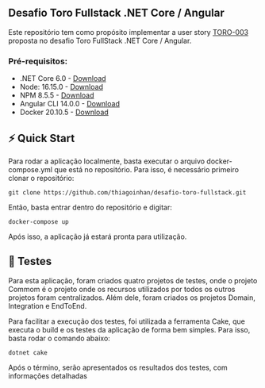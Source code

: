 ## Desafio Toro Fullstack .NET Core / Angular

Este repositório tem como propósito implementar a user story [TORO-003](https://github.com/ToroInvestimentos/desafio-toro-fullstack/blob/master/README.md#hist%C3%B3rias-de-usu%C3%A1rio) proposta no desafio Toro FullStack .NET Core / Angular.

### Pré-requisitos: 
- .NET Core 6.0 - [Download](https://dotnet.microsoft.com/en-us/download/dotnet/6.0/) 
- Node: 16.15.0 - [Download](https://nodejs.org/en/)
- NPM 8.5.5 - [Download](https://docs.npmjs.com/downloading-and-installing-node-js-and-npm)
- Angular CLI 14.0.0 - [Download](https://angular.io/cli)
- Docker 20.10.5 - [Download](https://www.docker.com/get-started/)

## ⚡️ Quick Start

Para rodar a aplicação localmente, basta executar o arquivo docker-compose.yml que está no repositório. Para isso, é necessário primeiro clonar o repositório:

```
git clone https://github.com/thiagoinhan/desafio-toro-fullstack.git
```

Então, basta entrar dentro do repositório e digitar:

```
docker-compose up
```

Após isso, a aplicação já estará pronta para utilização.

## 🧪 Testes

Para esta aplicação, foram criados quatro projetos de testes, onde o projeto Commom é o projeto onde os recursos utilizados por todos os outros projetos foram centralizados. Além dele, foram criados os projetos Domain, Integration e EndToEnd.

Para facilitar a execução dos testes, foi utilizada a ferramenta Cake, que executa o build e os testes da aplicação de forma bem simples. Para isso, basta rodar o comando abaixo:

```
dotnet cake
```

Após o término, serão apresentados os resultados dos testes, com informações detalhadas







